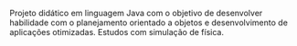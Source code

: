 Projeto didático em linguagem Java com o objetivo de desenvolver habilidade com o planejamento orientado a objetos e desenvolvimento de aplicações otimizadas.
Estudos com simulação de física.
